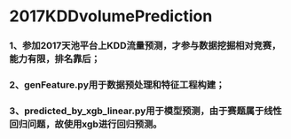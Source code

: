 # 2017KDDvolumePrediction
### 1、参加2017天池平台上KDD流量预测，才参与数据挖掘相对竞赛，能力有限，排名靠后；
### 2、genFeature.py用于数据预处理和特征工程构建；
### 3、predicted_by_xgb_linear.py用于模型预测，由于赛题属于线性回归问题，故使用xgb进行回归预测。
